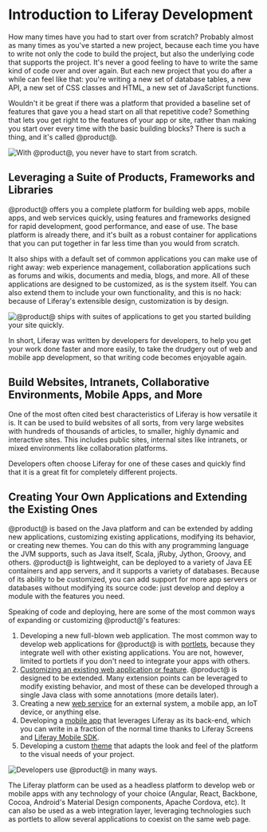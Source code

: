 # Introduction to Liferay Development [](id=introduction-to-liferay-development)

How many times have you had to start over from scratch? Probably almost as many
times as you've started a new project, because each time you have to write not
only the code to build the project, but also the underlying code that supports
the project. It's never a good feeling to have to write the same kind of code
over and over again. But each new project that you do after a while can feel
like that: you're writing a new set of database tables, a new API, a new set of
CSS classes and HTML, a new set of JavaScript functions.

Wouldn't it be great if there was a platform that provided a baseline set of
features that gave you a head start on all that repetitive code? Something that
lets you get right to the features of your app or site, rather than making you
start over every time with the basic building blocks? There is such a thing, and
it's called @product@.

![With @product@, you never have to start from scratch.](../../images/dont-start-from-scratch.png)

## Leveraging a Suite of Products, Frameworks and Libraries [](id=leveraging-a-suite-of-products-frameworks-and-libraries)

@product@ offers you a complete platform for building web apps, mobile apps, and
web services quickly, using features and frameworks designed for rapid
development, good performance, and ease of use. The base platform is already
there, and it's built as a robust container for applications that you can put
together in far less time than you would from scratch.

It also ships with a default set of common applications you can make use of
right away: web experience management, collaboration applications such as forums
and wikis, documents and media, blogs, and more. All of these applications are
designed to be customized, as is the system itself. You can also extend them to
include your own functionality, and this is no hack: because of Liferay's
extensible design, customization is by design.

![@product@ ships with suites of applications to get you started building your site quickly.](../../images/liferay-suites.png)

In short, Liferay was written by developers for developers, to help you get your
work done faster and more easily, to take the drudgery out of web and mobile app
development, so that writing code becomes enjoyable again.

## Build Websites, Intranets, Collaborative Environments, Mobile Apps, and More [](id=build-websites-intranets-collaborative-environments-mobile-apps-and-more)

One of the most often cited best characteristics of Liferay is how versatile
it is. It can be used to build websites of all sorts, from very large websites
with hundreds of thousands of articles, to smaller, highly dynamic and
interactive sites. This includes public sites, internal sites like intranets, or
mixed environments like collaboration platforms.

<!-- Collection of screenshots from Marketing --> 

Developers often choose Liferay for one of these cases and quickly find that
it is a great fit for completely different projects.

## Creating Your Own Applications and Extending the Existing Ones [](id=creating-your-own-applications-and-extending-the-existing-ones)

@product@ is based on the Java platform and can be extended by adding new
applications, customizing existing applications, modifying its behavior, or
creating new themes. You can do this with any programming language the JVM
supports, such as Java itself, Scala, jRuby, Jython, Groovy, and others.
@product@ is lightweight, can be deployed to a variety of Java EE containers and
app servers, and it supports a variety of databases. Because of its ability to
be customized, you can add support for more app servers or databases without
modifying its source code: just develop and deploy a module with the features
you need.

Speaking of code and deploying, here are some of the most common ways of
expanding or customizing @product@'s features:

1.  Developing a new full-blown web application. The most common way to develop
    web applications for @product@ is with
    [portlets](/develop/tutorials/-/knowledge_base/7-1/portlets),
    because they integrate well
    with other existing applications. You are not, however, limited to portlets
    if you don't need to integrate your apps with others.
2.  [Customizing an existing web application or feature](/develop/tutorials/-/knowledge_base/7-1/customizing).
    @product@ is designed to
    be extended. Many extension points can be leveraged to modify existing
    behavior, and most of these can be developed through a single Java class
    with some annotations (more details later).
3.  Creating a new
    [web service](/develop/tutorials/-/knowledge_base/7-1/web-services)
    for an external system, a mobile app, an IoT
    device, or anything else.
4.  Developing a [mobile app](/develop/tutorials/-/knowledge_base/7-1/mobile)
    that leverages Liferay as its back-end, which you can write in a fraction of
    the normal time thanks to Liferay Screens and
    [Liferay Mobile SDK](/develop/tutorials/-/knowledge_base/7-1/mobile-sdk).
5.  Developing a custom 
    [theme](/develop/tutorials/-/knowledge_base/7-1/introduction-to-themes)
    that adapts the look and feel of the platform to
    the visual needs of your project.

![Developers use @product@ in many ways.](../../images/liferay-developer-roles-diagram.png)

The Liferay platform can be used as a headless platform to develop web or mobile
apps with any technology of your choice (Angular, React, Backbone, Cocoa,
Android's Material Design components, Apache Cordova, etc). It can also be used
as a web integration layer, leveraging technologies such as portlets to allow
several applications to coexist on the same web page.
